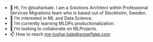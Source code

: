 - 👋 Hi, I’m @tusharkale. I am a Solutions Architect within Professional Services Migrations team who is based out of Stockholm, Sweden.
- 👀 I’m interested in ML and Data Science.
- 🌱 I’m currently learning MLOPs productionalization.
- 💞️ I’m looking to collaborate on MLProjects.
- 📫 How to reach me-tushar.kale@snowflake.com

<!---
tusharkale9/tusharkale9 is a ✨ special ✨ repository because its `README.md` (this file) appears on your GitHub profile.
You can click the Preview link to take a look at your changes.
--->

